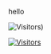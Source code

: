 hello

![Visitors](https://api.visitorbadge.io/api/visitors?path=https%3A%2F%2Fgithub.com%2Fnonamehtml%2FDARK-IS-OP&label=I%20FUCKED&labelColor=%2337d67a&countColor=%23555555&labelStyle=upper))

[![Visitors](https://api.visitorbadge.io/api/visitors?path=https%3A%2F%2Fgithub.com%2Fnonamehtml%2FDARK-IS-OP&label=I%20FUCKED&labelColor=%2337d67a&countColor=%23555555&labelStyle=upper)](https://visitorbadge.io/status?path=https%3A%2F%2Fgithub.com%2Fnonamehtml%2FDARK-IS-OP)
